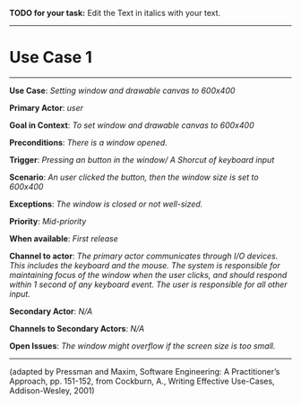 **TODO for your task:** Edit the Text in italics with your text.

<hr>

# Use Case 1

<hr>

**Use Case**: _Setting window and drawable canvas to 600x400_

**Primary Actor**: _user_

**Goal in Context**: _To set window and drawable canvas to 600x400_

**Preconditions**: _There is a window opened._

**Trigger**: _Pressing an button in the window/ A Shorcut of keyboard input_

**Scenario**: _An user clicked the button, then the window size is set to 600x400_

**Exceptions**: _The window is closed or not well-sized._

**Priority**: _Mid-priority_

**When available**: _First release_

**Channel to actor**: _The primary actor communicates through I/O devices. This includes the keyboard and the mouse. The system is responsible for maintaining focus of the window when the user clicks, and should respond within 1 second of any keyboard event. The user is responsible for all other input._

**Secondary Actor**: _N/A_

**Channels to Secondary Actors**: _N/A_

**Open Issues**: _The window might overflow if the screen size is too small._

<hr>

(adapted by Pressman and Maxim, Software Engineering: A Practitioner’s Approach, pp. 151-152, from Cockburn,
A., Writing Effective Use-Cases, Addison-Wesley, 2001)

